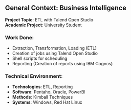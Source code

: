 ## General Context: Business Intelligence
**Project Topic**: ETL with Talend Open Studio  
**Academic Project**: University Student

### Work Done:
- Extraction, Transformation, Loading (ETL)
- Creation of jobs using Talend Open Studio
- Shell scripts for scheduling
- Reporting (Creation of reports using IBM Cognos)

### Technical Environment:
- **Technologies**: ETL, Reporting
- **Software**: Pentaho, Oracle, PowerBI
- **Methods**: Kimball Techniques
- **Systems**: Windows, Red Hat Linux


